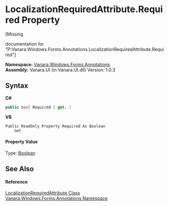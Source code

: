 # LocalizationRequiredAttribute.Required Property 
 

\[Missing <summary> documentation for "P:Vanara.Windows.Forms.Annotations.LocalizationRequiredAttribute.Required"\]

**Namespace:**&nbsp;<a href="600255aa-5477-7018-00f3-14fce5adebc9">Vanara.Windows.Forms.Annotations</a><br />**Assembly:**&nbsp;Vanara.UI (in Vanara.UI.dll) Version: 1.0.3

## Syntax

**C#**<br />
``` C#
public bool Required { get; }
```

**VB**<br />
``` VB
Public ReadOnly Property Required As Boolean
	Get
```


#### Property Value
Type: <a href="http://msdn2.microsoft.com/en-us/library/a28wyd50" target="_blank">Boolean</a>

## See Also


#### Reference
<a href="f47e6e45-0e7f-444d-86c3-c4bc2eacbe8e">LocalizationRequiredAttribute Class</a><br /><a href="600255aa-5477-7018-00f3-14fce5adebc9">Vanara.Windows.Forms.Annotations Namespace</a><br />